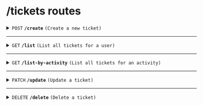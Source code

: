 # /tickets routes

<details>
<summary><code>POST</code> <code><b>/create</b></code> <code>(Create a new ticket)</code></summary>

##### Headers

> | key           | value          | description   |
> | ------------- | -------------- | ------------- |
> | Authorization | `Bearer token`ˆ | The JWT token|

##### Body (application/json or application/x-www-form-urlencoded)

> | key          | required | data type | description                      |
> | ------------ | -------- | --------- | ---------------------------------|
> | user_id      | true     | string    | UUID of the user                 |
> | activity_id  | true     | string    | UUID of the activity             |
> | region_id    | true     | string    | UUID of the region               |
> | seat_number  | true     | integer   | Seat number for the ticket       |
> | is_paid      | false    | boolean   | Payment status of the ticket     |

##### Responses

> | http code | content-type       | response                                               |
> | --------- | ------------------ | ------------------------------------------------------ |
> | `201`     | `application/json` | `{"message": "Ticket created successfully", ...}`      |
> | `400`     | `application/json` | `{"error": "Invalid request data"}`                    |
> | `500`     | `application/json` | `{"error": "Internal server error"}`                   |

</details>

---

<details>
<summary><code>GET</code> <code><b>/list</b></code> <code>(List all tickets for a user)</code></summary>

##### Headers

> | key           | value          | description   |
> | ------------- | -------------- | ------------- |
> | Authorization | `Bearer token` | The JWT token |

##### Query Parameters

> | key     | required | data type | description            |
> | ------- | -------- | --------- | ---------------------- |
> | user_id | true     | string    | UUID of the user       |

##### Responses

> | http code | content-type       | response                                               |
> | --------- | ------------------ | ------------------------------------------------------ |
> | `200`     | `application/json` | `{"tickets": [ ... ]}`                                 |
> | `404`     | `application/json` | `{"error": "User not found or no tickets available"}`  |
> | `500`     | `application/json` | `{"error": "Internal server error"}`                   |

</details>

---

<details>
<summary><code>GET</code> <code><b>/list-by-activity</b></code> <code>(List all tickets for an activity)</code></summary>

##### Headers

> | key           | value          | description   |
> | ------------- | -------------- | ------------- |
> | Authorization | `Bearer token` | The JWT token |

##### Query Parameters

> | key          | required | data type | description                |
> | ------------ | -------- | --------- | -------------------------- |
> | activity_id  | true     | string    | UUID of the activity       |

##### Responses

> | http code | content-type       | response                                               |
> | --------- | ------------------ | ------------------------------------------------------ |
> | `200`     | `application/json` | `{"tickets": [ ... ]}`                                 |
> | `404`     | `application/json` | `{"error": "Activity not found or no tickets found"}`  |
> | `500`     | `application/json` | `{"error": "Internal server error"}`                   |

</details>

---

<details>
<summary><code>PATCH</code> <code><b>/update</b></code> <code>(Update a ticket)</code></summary>

##### Headers

> | key           | value          | description   |
> | ------------- | -------------- | ------------- |
> | Authorization | `Bearer token` | The JWT token |

##### Body (application/json)

> | key         | required | data type | description                   |
> | ----------- | -------- | --------- | ----------------------------- |
> | ticket_id   | true     | string    | UUID of the ticket to update  |
> | is_paid     | false    | boolean   | Updated payment status        |
> | seat_number | false    | integer   | Updated seat number           |

##### Responses

> | http code | content-type       | response                                               |
> | --------- | ------------------ | ------------------------------------------------------ |
> | `200`     | `application/json` | `{"message": "Ticket updated successfully", ...}`      |
> | `404`     | `application/json` | `{"error": "Ticket not found"}`                        |
> | `500`     | `application/json` | `{"error": "Internal server error"}`                   |

</details>

---

<details>
<summary><code>DELETE</code> <code><b>/delete</b></code> <code>(Delete a ticket)</code></summary>

##### Headers

> | key           | value          | description   |
> | ------------- | -------------- | ------------- |
> | Authorization | `Bearer token` | The JWT token |

##### Body (application/json or application/x-www-form-urlencoded)

> | key        | required | data type | description                   |
> | ---------- | -------- | --------- | ----------------------------- |
> | ticket_id  | true     | string    | UUID of the ticket to delete  |

##### Responses

> | http code | content-type       | response                                               |
> | --------- | ------------------ | ------------------------------------------------------ |
> | `200`     | `application/json` | `{"message": "Ticket deleted successfully"}`           |
> | `404`     | `application/json` | `{"error": "Ticket not found"}`                        |
> | `500`     | `application/json` | `{"error": "Internal server error"}`                   |

</details>
